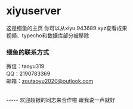 # xiyuserver
 
这是细鱼的主页 你可以从xiyu.943689.xyz查看成果
<br>
视频、typecho和数据库部分被移除

### 细鱼的联系方式

微信：taoyu319<br>
QQ：2190783369<br>
邮箱：zoutaoyu2020@outlook.com

<br>
-----
欢迎超银的同志来合作啦 跟我说一声就好
